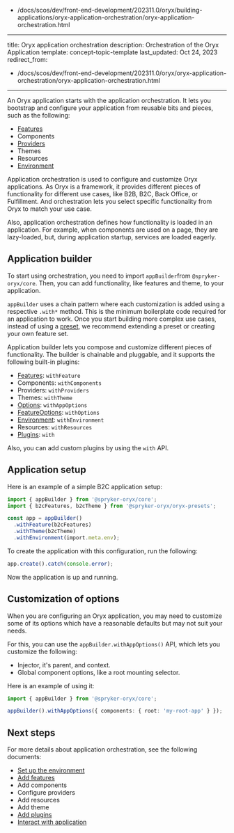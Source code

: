   - /docs/scos/dev/front-end-development/202311.0/oryx/building-applications/oryx-application-orchestration/oryx-application-orchestration.html
---
title: Oryx application orchestration
description: Orchestration of the Oryx Application
template: concept-topic-template
last_updated: Oct 24, 2023
redirect_from:
  - /docs/scos/dev/front-end-development/202311.0/oryx/oryx-application-orchestration/oryx-application-orchestration.html
---


An Oryx application starts with the application orchestration. It lets you bootstrap and configure your application from reusable bits and pieces, such as the following:

- [Features](/docs/scos/dev/front-end-development/{{page.version}}/oryx/building-applications/oryx-application-orchestration/oryx-application-feature.html)
- Components <!-- TODO: Link to components -->
- [Providers](/docs/scos/dev/front-end-development/{{page.version}}/oryx/architecture/dependency-injection/dependency-injection-providing-services.html)
- Themes <!-- TODO: Link to themes -->
- Resources <!-- TODO: Link to resources -->
- [Environment](/docs/scos/dev/front-end-development/{{page.version}}/oryx/building-applications/oryx-application-orchestration/oryx-application-environment.html)

Application orchestration is used to configure and customize Oryx applications. As Oryx is a framework, it provides different pieces of functionality for different use cases, like B2B, B2C, Back Office, or Fulfillment. And orchestration lets you select specific functionality from Oryx to match your use case.

Also, application orchestration defines how functionality is loaded in an application. For example, when components are used on a page, they are lazy-loaded, but, during application startup, services are loaded eagerly.

## Application builder

To start using orchestration, you need to import `appBuilder`from `@spryker-oryx/core`. Then, you can add functionality, like features and theme, to your application.

`appBuilder` uses a chain pattern where each customization is added using a respective `.with*` method. This is the minimum boilerplate code required for an application to work. Once you start building more complex use cases, instead of using a [preset](/docs/scos/dev/front-end-development/{{page.version}}/oryx/oryx-presets.html), we recommend extending a preset or creating your own feature set.

Application builder lets you compose and customize different pieces of functionality. The builder is chainable and pluggable, and it supports the following built-in plugins:

- [Features](/docs/scos/dev/front-end-development/{{page.version}}/oryx/building-applications/oryx-application-orchestration/oryx-application-feature.html): `withFeature`
- Components: `withComponents` <!-- TODO: Link to components -->
- Providers: `withProviders` <!-- TODO: Link to providers -->
- Themes: `withTheme` <!-- TODO: Link to themes -->
- [Options](#customization-of-options): `withAppOptions`
- [FeatureOptions](/docs/scos/dev/front-end-development/{{page.version}}/oryx/building-applications/oryx-application-orchestration/oryx-application-feature.html): `withOptions`
- [Environment](/docs/scos/dev/front-end-development/{{page.version}}/oryx/building-applications/oryx-application-orchestration/oryx-application-environment.html): `withEnvironment`
- Resources: `withResources`
- [Plugins](/docs/scos/dev/front-end-development/{{page.version}}/oryx/building-applications/oryx-application-orchestration/oryx-application-plugins.html): `with`

Also, you can add custom plugins by using the `with` API.

## Application setup

Here is an example of a simple B2C application setup:

```ts
import { appBuilder } from '@spryker-oryx/core';
import { b2cFeatures, b2cTheme } from '@spryker-oryx/oryx-presets';

const app = appBuilder()
  .withFeature(b2cFeatures)
  .withTheme(b2cTheme)
  .withEnvironment(import.meta.env);
```

To create the application with this configuration, run the following:

```ts
app.create().catch(console.error);
```

Now the application is up and running.

## Customization of options

When you are configuring an Oryx application, you may need to customize some of its options which have a reasonable defaults but may not suit your needs.

For this, you can use the `appBuilder.withAppOptions()` API, which lets you customize the following:

- Injector, it's parent, and context.
- Global component options, like a root mounting selector.

Here is an example of using it:

```ts
import { appBuilder } from '@spryker-oryx/core';

appBuilder().withAppOptions({ components: { root: 'my-root-app' } });
```

## Next steps

For more details about application orchestration, see the following documents:

- [Set up the environment](/docs/scos/dev/front-end-development/{{page.version}}/oryx/building-applications/oryx-application-orchestration/oryx-application-environment.html)
- [Add features](/docs/scos/dev/front-end-development/{{page.version}}/oryx/building-applications/oryx-application-orchestration/oryx-application-feature.html)
- Add components <!-- TODO: Link to components -->
- Configure providers <!-- TODO: Link to providers -->
- Add resources <!-- TODO: Link to resources -->
- Add theme <!-- TODO: Link to theme -->
- [Add plugins](/docs/scos/dev/front-end-development/{{page.version}}/oryx/building-applications/oryx-application-orchestration/oryx-application-plugins.html)
- [Interact with application](/docs/scos/dev/front-end-development/{{page.version}}/oryx/building-applications/oryx-application-orchestration/oryx-application.html)
